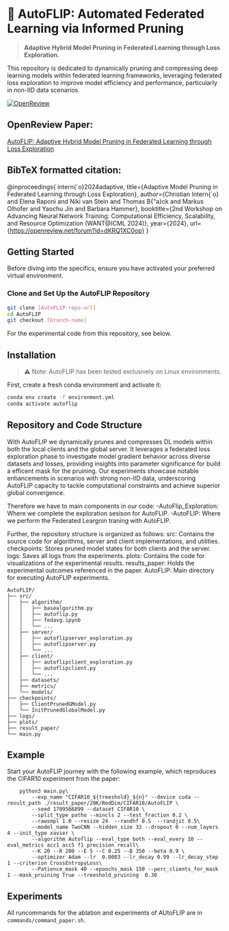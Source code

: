 # 🔄 AutoFLIP: Automated Federated Learning via Informed Pruning

> **Adaptive Hybrid Model Pruning in Federated Learning through Loss Exploration.** 

This repository is dedicated to dynamically pruning and compressing deep learning models within federated learning frameworks, leveraging federated loss exploration to improve model efficiency and performance, particularly in non-IID data scenarios.

[![OpenReview](https://img.shields.io/badge/OpenReview-Paper-green.svg?style=for-the-badge)](https://openreview.net/forum?id=dKRQ1XC0op#discussion)

## OpenReview Paper:
[AutoFLIP: Adaptive Hybrid Model Pruning in Federated Learning through Loss Exploration]([https://openreview.net/forum?id=dKRQ1XC0op#discussion](https://openreview.net/forum?id=OxpWu6J0TW&referrer=%5Bthe%20profile%20of%20Christian%20Intern%C3%B2%5D(%2Fprofile%3Fid%3D~Christian_Intern%C3%B21)))

## BibTeX formatted citation:
@inproceedings{
intern{\`o}2024adaptive,
title={Adaptive Model Pruning in Federated Learning through Loss Exploration},
author={Christian Intern{\`o} and Elena Raponi and Niki van Stein and Thomas B{\"a}ck and Markus Olhofer and Yaochu Jin and Barbara Hammer},
booktitle={2nd Workshop on Advancing Neural Network Training: Computational Efficiency, Scalability, and Resource Optimization (WANT@ICML 2024)},
year={2024},
url={https://openreview.net/forum?id=dKRQ1XC0op}
}


## Getting Started

Before diving into the specifics, ensure you have activated your preferred virtual environment.

### Clone and Set Up the AutoFLIP Repository

```bash
git clone [AutoFLIP-repo-url] 
cd AutoFLIP 
git checkout [branch-name]
```

For the experimental code from this repository, see below.

## Installation
> :warning: Note: AutoFLIP has been tested exclusively on Linux environments.

First, create a fresh conda environment and activate it:
```bash
conda env create -f environment.yml
conda activate autoflip
```
## Repository and Code Structure
With AutoFLIP we dynamically prunes and compresses DL models within both the local clients and the global server. It leverages a federated loss exploration phase to investigate model gradient behavior across diverse datasets and losses, providing insights into parameter significance for build a efficent mask for the pruining. Our experiments showcase notable enhancements in scenarios with strong non-IID data, underscoring AutoFLIP capacity to tackle computational constraints and achieve superior global convergence. 

Therefore we have to main components in our code:
-AutoFlip_Exploration: Where we complete the exploration sesison for AutoFLIP.
-AutoFLIP: Where we perform the Federated Leargnin traning with AutoFLIP.

Further, the repository structure is organized as follows:
src: Contains the source code for algorithms, server and client implementations, and utilities.
checkpoints: Stores pruned model states for both clients and the server.
logs: Saves all logs from the experiments.
plots: Contains the code for visualizations of the experimental results.
results_paper: Holds the experimental outcomes referenced in the paper.
AutoFLIP: Main directory for executing AutoFLIP experiments.

```
AutoFLIP/
├── src/
│   ├── algorithm/
│   │   ├── basealgorithm.py
│   │   ├── autoflip.py
│   │   ├── fedavg.ipynb
│   │   └── ...
│   ├── server/
│   │   ├── autoflipserver_exploration.py
│   │   ├── autoflipserver.py
│   │   └── ...
│   ├── client/
│   │   ├── autoflipclient_exploration.py
│   │   ├── autoflipclient.py
│   │   └── ...
│   ├── datasets/
│   ├── metrics/
│   └── models/
├── checkpoints/
│   ├── ClientPrunedGModel.py
│   └── InitPrunedGlobalModel.py
├── logs/
├── plots/
├── result_paper/
└── main.py
```

## Example
Start your AutoFLIP journey with the following example, which reproduces the CIFAR10 experiment from the paper:
```
    python3 main.py\
        --exp_name "CIFAR10_${treeshold}_${n}" --device cuda --result_path ./result_paper/20K/RedDim/CIFAR10/AutoFLIP \
        --seed 1709566899 --dataset CIFAR10 \
        --split_type patho --mincls 2 --test_fraction 0.2 \
        --rawsmpl 1.0 --resize 24  --randhf 0.5  --randjit 0.5\
        --model_name TwoCNN --hidden_size 32 --dropout 0 --num_layers 4 --init_type xavier \
        --algorithm Autoflip --eval_type both --eval_every 10 --eval_metrics acc1 acc5 f1 precision recall\
        --K 20 --R 200 --E 5 --C 0.25 --B 350 --beta 0.9 \
        --optimizer Adam --lr  0.0003 --lr_decay 0.99 --lr_decay_step 1 --criterion CrossEntropyLoss\
        --Patience_mask 40 --epoochs_mask 150 --perc_clients_for_mask 1 --mask_pruining True --treeshold_pruining  0.30
```
## Experiments
All runcommands for the ablation and experiments of AUtoFLIP are in `commands/command_paper.sh`.



